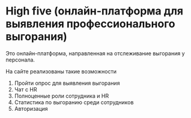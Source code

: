 # High five (онлайн-платформа для выявления профессионального выгорания)

Это онлайн-платформа, направленная на отслеживание выгорания у персонала.

На сайте реализованы такие возможности 
1) Пройти опрос для выявления выгорания
2) Чат с HR
3) Полноценные роли сотрудника и HR
4) Статистика по выгоранию среди сотрудников
5) Авторизация
